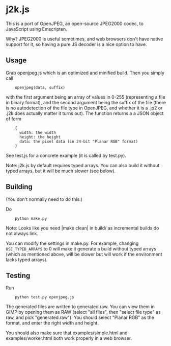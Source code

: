 
j2k.js
======

This is a port of OpenJPEG, an open-source JPEG2000 codec, to JavaScript using Emscripten.

Why? JPEG2000 is useful sometimes, and web browsers don't have native support for it, so having
a pure JS decoder is a nice option to have.


Usage
-----

Grab openjpeg.js which is an optimized and minified build. Then you simply call

```
    openjpeg(data, suffix)
```
with the first argument being an array of values in 0-255 (representing a file in binary format),
and the second argument being the suffix of the file (there is no autodetection of the file type
in OpenJPEG, and whether it is a .jp2 or .j2k does actually matter it turns out). The function
returns a a JSON object of form

```
    {
      width: the width
      height: the height
      data: the pixel data (in 24-bit "Planar RGB" format)
    }
```

See test.js for a concrete example (it is called by test.py).

Note: j2k.js by default requires typed arrays. You can also build it without typed arrays,
      but it will be much slower (see below).


Building
--------

(You don't normally need to do this.)

Do

```
    python make.py
```

Note: Looks like you need |make clean| in build/ as incremental builds do not always link.

You can modify the settings in make.py. For example, changing
`USE_TYPED_ARRAYS` to 0 will make it generate a build without typed arrays
(which as mentioned above, will be slower but will work if the environment
lacks typed arrays).


Testing
-------

Run

```
    python test.py openjpeg.js
```

The generated files are written to generated.raw. You can view them in GIMP
by opening them as RAW (select "all files", then "select file type" as raw,
and pick "generated.raw"). You should select "Planar RGB" as the format, and
enter the right width and height.

You should also make sure that examples/simple.html and examples/worker.html
both work properly in a web browser.

